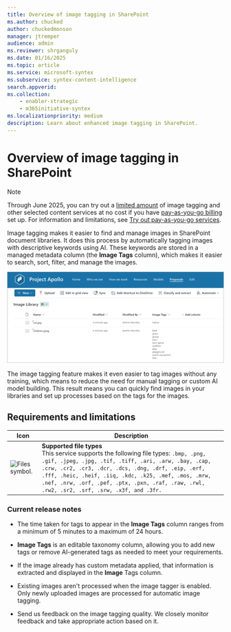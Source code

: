 ```yaml
---
title: Overview of image tagging in SharePoint
ms.author: chucked
author: chuckedmonson
manager: jtremper
audience: admin
ms.reviewer: shrganguly
ms.date: 01/16/2025
ms.topic: article
ms.service: microsoft-syntex
ms.subservice: syntex-content-intelligence
search.appverid: 
ms.collection: 
    - enabler-strategic
    - m365initiative-syntex
ms.localizationpriority: medium
description: Learn about enhanced image tagging in SharePoint.
---
```


# Overview of image tagging in SharePoint

> [!NOTE]
> Through June 2025, you can try out a [limited amount](promo-syntex.md#monthly-included-capacity) of image tagging and other selected content services at no cost if you have [pay-as-you-go billing](syntex-azure-billing.md) set up. For information and limitations, see [Try out pay-as-you-go services](promo-syntex.md).

Image tagging makes it easier to find and manage images in SharePoint document libraries. It does this process by automatically tagging images with descriptive keywords using AI. These keywords are stored in a managed metadata column (the **Image Tags** column), which makes it easier to search, sort, filter, and manage the images.

![Screenshot of the library view showing the Image Tags column.](../media/content-understanding/image-tagger-image-tags-column-overview.png)  

The image tagging feature makes it even easier to tag images without any training, which means to reduce the need for manual tagging or custom AI model building. This result means you can quickly find images in your libraries and set up processes based on the tags for the images.

## Requirements and limitations

| Icon          | Description   |
| ------------- | ------------- |
| ![Files symbol.](/office/media/icons/files-blue.png)  | **Supported file types** <br>This service supports the following file types: `.bmp, .png, .gif, .jpeg, .jpg, .tif, .tiff, .ari, .arw, .bay, .cap, .crw, .cr2, .cr3, .dcr, .dcs, .dng, .drf, .eip, .erf, .fff, .heic, .heif, .iiq, .kdc, .k25, .mef, .mos, .mrw, .nef, .nrw, .orf, .pef, .ptx, .pxn, .raf, .raw, .rwl, .rw2, .sr2, .srf, .srw, .x3f, and .3fr.` |

<!---
### Supported file types

Image tagging is available for the following image file types: .bmp, .png, .gif, .jpeg, .jpg, .tif, .tiff, .ari, .arw, .bay, .cap, .crw, .cr2, .cr3, .dcr, .dcs, .dng, .drf, .eip, .erf, .fff, .heic, .heif, .iiq, .kdc, .k25, .mef, .mos, .mrw, .nef, .nrw, .orf, .pef, .ptx, .pxn, .raf, .raw, .rwl, .rw2, .sr2, .srf, .srw, .x3f, and .3fr.
--->

### Current release notes

- The time taken for tags to appear in the **Image Tags** column ranges from a minimum of 5 minutes to a maximum of 24 hours.

- **Image Tags** is an editable taxonomy column, allowing you to add new tags or remove AI-generated tags as needed to meet your requirements.

- If the image already has custom metadata applied, that information is extracted and displayed in the **Image** Tags column.

- Existing images aren't processed when the image tagger is enabled. Only newly uploaded images are processed for automatic image tagging.

- Send us feedback on the image tagging quality. We closely monitor feedback and take appropriate action based on it.
